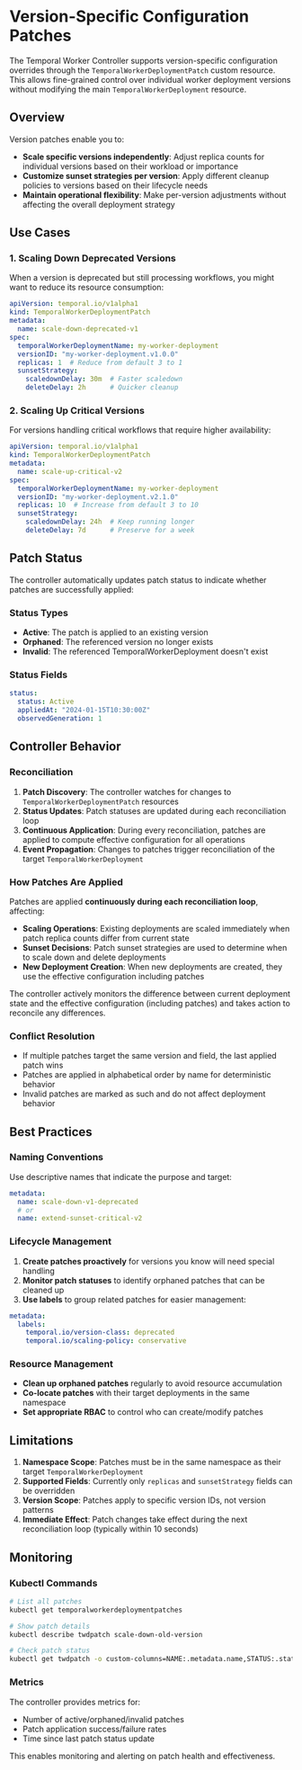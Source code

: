 # Version-Specific Configuration Patches

The Temporal Worker Controller supports version-specific configuration overrides through the `TemporalWorkerDeploymentPatch` custom resource. This allows fine-grained control over individual worker deployment versions without modifying the main `TemporalWorkerDeployment` resource.

## Overview

Version patches enable you to:

- **Scale specific versions independently**: Adjust replica counts for individual versions based on their workload or importance
- **Customize sunset strategies per version**: Apply different cleanup policies to versions based on their lifecycle needs
- **Maintain operational flexibility**: Make per-version adjustments without affecting the overall deployment strategy

## Use Cases

### 1. Scaling Down Deprecated Versions

When a version is deprecated but still processing workflows, you might want to reduce its resource consumption:

```yaml
apiVersion: temporal.io/v1alpha1
kind: TemporalWorkerDeploymentPatch
metadata:
  name: scale-down-deprecated-v1
spec:
  temporalWorkerDeploymentName: my-worker-deployment
  versionID: "my-worker-deployment.v1.0.0"
  replicas: 1  # Reduce from default 3 to 1
  sunsetStrategy:
    scaledownDelay: 30m  # Faster scaledown
    deleteDelay: 2h      # Quicker cleanup
```

### 2. Scaling Up Critical Versions

For versions handling critical workflows that require higher availability:

```yaml
apiVersion: temporal.io/v1alpha1
kind: TemporalWorkerDeploymentPatch
metadata:
  name: scale-up-critical-v2
spec:
  temporalWorkerDeploymentName: my-worker-deployment
  versionID: "my-worker-deployment.v2.1.0"
  replicas: 10  # Increase from default 3 to 10
  sunsetStrategy:
    scaledownDelay: 24h  # Keep running longer
    deleteDelay: 7d      # Preserve for a week
```

## Patch Status

The controller automatically updates patch status to indicate whether patches are successfully applied:

### Status Types

- **Active**: The patch is applied to an existing version
- **Orphaned**: The referenced version no longer exists
- **Invalid**: The referenced TemporalWorkerDeployment doesn't exist

### Status Fields

```yaml
status:
  status: Active
  appliedAt: "2024-01-15T10:30:00Z"
  observedGeneration: 1
```

## Controller Behavior

### Reconciliation

1. **Patch Discovery**: The controller watches for changes to `TemporalWorkerDeploymentPatch` resources
2. **Status Updates**: Patch statuses are updated during each reconciliation loop
3. **Continuous Application**: During every reconciliation, patches are applied to compute effective configuration for all operations
4. **Event Propagation**: Changes to patches trigger reconciliation of the target `TemporalWorkerDeployment`

### How Patches Are Applied

Patches are applied **continuously during each reconciliation loop**, affecting:

- **Scaling Operations**: Existing deployments are scaled immediately when patch replica counts differ from current state
- **Sunset Decisions**: Patch sunset strategies are used to determine when to scale down and delete deployments
- **New Deployment Creation**: When new deployments are created, they use the effective configuration including patches

The controller actively monitors the difference between current deployment state and the effective configuration (including patches) and takes action to reconcile any differences.

### Conflict Resolution

- If multiple patches target the same version and field, the last applied patch wins
- Patches are applied in alphabetical order by name for deterministic behavior
- Invalid patches are marked as such and do not affect deployment behavior

## Best Practices

### Naming Conventions

Use descriptive names that indicate the purpose and target:

```yaml
metadata:
  name: scale-down-v1-deprecated
  # or
  name: extend-sunset-critical-v2
```

### Lifecycle Management

1. **Create patches proactively** for versions you know will need special handling
2. **Monitor patch statuses** to identify orphaned patches that can be cleaned up
3. **Use labels** to group related patches for easier management:

```yaml
metadata:
  labels:
    temporal.io/version-class: deprecated
    temporal.io/scaling-policy: conservative
```

### Resource Management

- **Clean up orphaned patches** regularly to avoid resource accumulation
- **Co-locate patches** with their target deployments in the same namespace
- **Set appropriate RBAC** to control who can create/modify patches

## Limitations

1. **Namespace Scope**: Patches must be in the same namespace as their target `TemporalWorkerDeployment`
2. **Supported Fields**: Currently only `replicas` and `sunsetStrategy` fields can be overridden
3. **Version Scope**: Patches apply to specific version IDs, not version patterns
4. **Immediate Effect**: Patch changes take effect during the next reconciliation loop (typically within 10 seconds)

## Monitoring

### Kubectl Commands

```bash
# List all patches
kubectl get temporalworkerdeploymentpatches

# Show patch details
kubectl describe twdpatch scale-down-old-version

# Check patch status
kubectl get twdpatch -o custom-columns=NAME:.metadata.name,STATUS:.status.status,VERSION:.spec.versionID
```

### Metrics

The controller provides metrics for:
- Number of active/orphaned/invalid patches
- Patch application success/failure rates
- Time since last patch status update

This enables monitoring and alerting on patch health and effectiveness. 